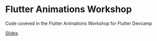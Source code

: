 # Flutter Animations Workshop

Code covered in the Flutter Animations Workshop for Flutter Devcamp

[Slides](https://docs.google.com/presentation/d/1gyfkFvRXoTv9NQHxDv9QUqiFBBHagYIMcs_T9zxW7-k/edit?usp=sharing)
